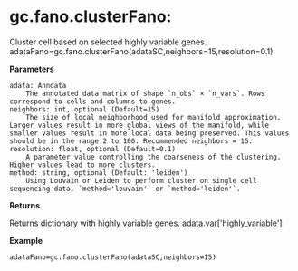 gc.fano.clusterFano:
==================
Cluster cell based on selected highly variable genes.
    adataFano=gc.fano.clusterFano(adataSC,neighbors=15,resolution=0.1)

**Parameters**

    adata: Anndata
        The annotated data matrix of shape `n_obs` × `n_vars`. Rows correspond to cells and columns to genes.
    neighbors: int, optional (Default=15)
        The size of local neighborhood used for manifold approximation. Larger values result in more global views of the manifold, while smaller values result in more local data being preserved. This values should be in the range 2 to 100. Recommended neighbors = 15.
    resolution: float, optional (Default=0.1)
        A parameter value controlling the coarseness of the clustering. Higher values lead to more clusters.
    method: string, optional (Default: 'leiden')
        Using Louvain or Leiden to perform cluster on single cell sequencing data. `method='louvain'` or `method='leiden'`.

**Returns**

Returns dictionary with highly variable genes. adata.var['highly_variable']

**Example**

    adataFano=gc.fano.clusterFano(adataSC,neighbors=15)
